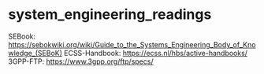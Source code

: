# system_engineering_readings

SEBook: https://sebokwiki.org/wiki/Guide_to_the_Systems_Engineering_Body_of_Knowledge_(SEBoK)
ECSS-Handbook: https://ecss.nl/hbs/active-handbooks/
3GPP-FTP: https://www.3gpp.org/ftp/specs/
